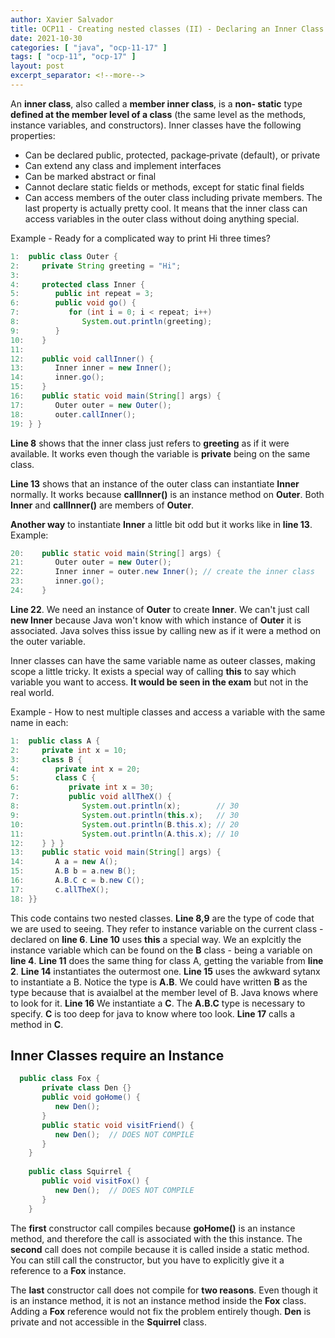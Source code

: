 ```yaml
---
author: Xavier Salvador
title: OCP11 - Creating nested classes (II) - Declaring an Inner Class
date: 2021-10-30
categories: [ "java", "ocp-11-17" ]
tags: [ "ocp-11", "ocp-17" ]
layout: post
excerpt_separator: <!--more-->
---
```


An **inner class**, also called a **member inner class**, is a **non‐ static** type **defined at the member level of a class** (the same level as the methods, instance variables, and constructors). Inner classes have the following properties:

- Can be declared public, protected, package‐private (default), or private
- Can extend any class and implement interfaces
- Can be marked abstract or final
- Cannot declare static fields or methods, except for static final fields
- Can access members of the outer class including private members. The last property is actually pretty cool. It means that the inner class can access variables in the outer class without doing anything special. 

Example - Ready for a complicated way to print Hi three times?
```java
1:  public class Outer {
2:     private String greeting = "Hi";
3:     
4:     protected class Inner {
5:        public int repeat = 3;
6:        public void go() {
7:           for (int i = 0; i < repeat; i++)
8:              System.out.println(greeting);
9:        }
10:    }
11:    
12:    public void callInner() {
13:       Inner inner = new Inner();
14:       inner.go();
15:    }
16:    public static void main(String[] args) {
17:       Outer outer = new Outer();
18:       outer.callInner();
19: } }
```
**Line 8** shows that the inner class just refers to **greeting** as if it were available. It works even though the variable is **private** being on the same class.

**Line 13** shows that an instance of the outer class can instantiate **Inner** normally. It works because **callInner()** is an instance method on **Outer**. Both **Inner** and **callInner()** are members of **Outer**.

<!--more-->

**Another way** to instantiate **Inner** a little bit odd but it works like in **line 13**. 
Example:
```java
20:    public static void main(String[] args) {
21:       Outer outer = new Outer();
22:       Inner inner = outer.new Inner(); // create the inner class
23:       inner.go();
24:    }
```
**Line 22**. We need an instance of **Outer** to create **Inner**. We can't just call **new Inner** because Java won't know with which instance of **Outer** it is associated. Java solves thiss issue by calling new as if it were a method on the outer variable.

Inner classes can have the same variable name as outeer classes, making scope a little tricky. It exists a special way of calling **this** to say which variable you want to access. **It would be seen in the exam** but not in the real world.

Example - How to nest multiple classes and access a variable with the same name in each:
```java
1:  public class A {
2:     private int x = 10;
3:     class B {
4:        private int x = 20;
5:        class C {
6:           private int x = 30;
7:           public void allTheX() {
8:              System.out.println(x);        // 30
9:              System.out.println(this.x);   // 30
10:             System.out.println(B.this.x); // 20
11:             System.out.println(A.this.x); // 10
12:    } } }
13:    public static void main(String[] args) {
14:       A a = new A();
15:       A.B b = a.new B();
16:       A.B.C c = b.new C();
17:       c.allTheX();
18: }}
```
This code contains two nested classes. 
**Line 8,9** are the type of code that we are used to seeing. They refer to instance variable on the current class - declared on **line 6**.
**Line 10** uses **this** a special way. We an explcitly the instance variable which can be found on the **B** class -  being a variable on **line 4**.
**Line 11** does the same thing for class A, getting the variable from **line 2**.
**Line 14** instantiates the outermost one.
**Line 15** uses the awkward sytanx to instantiate a B. Notice the type is **A.B**. We could have written **B** as the type because that is avaialbel at the member level of B. Java knows where to look for it.
**Line 16** We instantiate a **C**. The **A.B.C** type is necessary to specify. **C** is too deep for java to know where too look.
**Line 17** calls a method in **C**.

## Inner Classes require an Instance

```java
  public class Fox {
       private class Den {}
       public void goHome() {
          new Den();
       }
       public static void visitFriend() {
          new Den();  // DOES NOT COMPILE
       }
    }
 
    public class Squirrel {
       public void visitFox() {
          new Den();  // DOES NOT COMPILE
       }
    }
```
The **first** constructor call compiles because **goHome()** is an instance method, and therefore the call is associated with the this instance. The **second** call does not compile because it is called inside a static method. You can still call the constructor, but you have to explicitly give it a reference to a **Fox** instance.

The **last** constructor call does not compile for **two reasons**. Even though it is an instance method, it is not an instance method inside the **Fox** class. Adding a **Fox** reference would not fix the problem entirely though. **Den** is private and not accessible in the **Squirrel** class.
